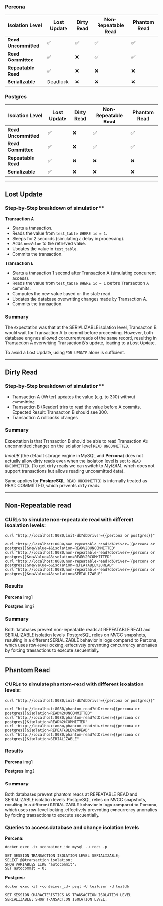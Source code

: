 
### Percona
| Isolation Level    | Lost Update | Dirty Read | Non-Repeatable Read | Phantom Read |
|--------------------|------------|------------|---------------------|--------------|
| **Read Uncommitted** | ✅  | ✅  | ✅  | ✅  |
| **Read Committed**   | ✅  | ❌  | ✅  | ✅  |
| **Repeatable Read**  | ✅  | ❌  | ❌  | ❌  |
| **Serializable**     | Deadlock  | ❌  | ❌  | ❌  |

### Postgres
| Isolation Level    | Lost Update | Dirty Read | Non-Repeatable Read | Phantom Read |
|--------------------|------------|------------|---------------------|--------------|
| **Read Uncommitted** | ✅  | ❌  | ✅  | ✅  |
| **Read Committed**   | ✅  | ❌  | ✅  | ✅  |
| **Repeatable Read**  | ✅  | ❌  | ❌  | ❌  |
| **Serializable**     | ✅  | ❌  | ❌  | ❌  |


---
 
## Lost Update

### Step-by-Step breakdown of simulation**

**Transaction A**

- Starts a transaction.
- Reads the value from `test_table WHERE id = 1`.
- Sleeps for 2 seconds (simulating a delay in processing).
- Adds `newValue` to the retrieved value.
- Updates the value in `test_table`.
- Commits the transaction.

**Transaction B**

- Starts a transaction 1 second after Transaction A (simulating concurrent access).
- Reads the value from `test_table WHERE id = 1` before Transaction A commits.
- Computes the new value based on the stale read.
- Updates the database overwriting changes made by Transaction A.
- Commits the transaction.

### Summary

The expectation was that at the SERIALIZABLE isolation level, Transaction B would wait for Transaction A to commit before proceeding. However, both database engines allowed concurrent reads of the same record, resulting in Transaction A overwriting Transaction B’s update, leading to a Lost Update.

To avoid a Lost Update, using `FOR UPDATE` alone is sufficient.

---

## Dirty Read

### Step-by-Step breakdown of simulation**

- Transaction A (Writer) updates the value (e.g. to 300) without committing.
- Transaction B (Reader) tries to read the value before A commits.
Expected Result: Transaction B should see 300.
- Transaction A rollbacks changes

### Summary

Expectation is that Transaction B should be able to read Transaction A’s uncommitted changes on the isolation level `READ UNCOMMITTED`.

*InnoDB* (the default storage engine in MySQL and **Percona**) does not actually allow dirty reads even when the isolation level is set to `READ UNCOMMITTED`.
(To get dirty reads we can switch to *MyISAM*, which does not support transactions but allows reading uncommitted data).

Same applies for **PostgreSQL**. `READ UNCOMMITTED` is internally treated as READ COMMITTED, which prevents dirty reads.

---

## Non-Repeatable read

###  CURLs to simulate non-repeatable read with different isoalation levels:

```
curl "http://localhost:8080/init-db?dbDriver={{percona or postgres}}"                           

curl "http://localhost:8080/non-repeatable-read?dbDriver={{percona or postgres}}&newValue=1&isolation=READ%20UNCOMMITTED"
curl "http://localhost:8080/non-repeatable-read?dbDriver={{percona or postgres}}&newValue=2&isolation=READ%20COMMITTED"
curl "http://localhost:8080/non-repeatable-read?dbDriver={{percona or postgres}}&newValue=3&isolation=REPEATABLE%20READ"
curl "http://localhost:8080/non-repeatable-read?dbDriver={{percona or postgres}}&newValue=4&isolation=SERIALIZABLE"
```

### Results

**Percona**
img1

**Postgres**
img2

### Summary

Both databases prevent non-repeatable reads at REPEATABLE READ and SERIALIZABLE isolation levels. PostgreSQL relies on MVCC snapshots, resulting in a different SERIALIZABLE behavior in logs compared to Percona, which uses row-level locking, effectively preventing concurrency anomalies by forcing transactions to execute sequentially.

---

## Phantom Read

###  CURLs to simulate phantom-read with different isoalation levels:

```
curl "http://localhost:8080/init-db?dbDriver={{percona or postgres}}"       

curl "http://localhost:8080/phantom-read?dbDriver={{percona or postgres}}&isolation=READ%20UNCOMMITTED"
curl "http://localhost:8080/phantom-read?dbDriver={{percona or postgres}}&isolation=READ%20COMMITTED"
curl "http://localhost:8080/phantom-read?dbDriver={{percona or postgres}}&isolation=REPEATABLE%20READ"
curl "http://localhost:8080/phantom-read?dbDriver={{percona or postgres}}&isolation=SERIALIZABLE"
```

### Results

**Percona**
img1

**Postgres**
img2

### Summary

Both databases prevent phantom reads at REPEATABLE READ and SERIALIZABLE isolation levels. PostgreSQL relies on MVCC snapshots, resulting in a different SERIALIZABLE behavior in logs compared to Percona, which uses row-level locking, effectively preventing concurrency anomalies by forcing transactions to execute sequentially.

### Queries to access database and change isolation levels

**Percona:**

```
docker exec -it <container_id> mysql -u root -p
```
```
SET SESSION TRANSACTION ISOLATION LEVEL SERIALIZABLE; 
SELECT @@transaction_isolation;
SHOW VARIABLES LIKE 'autocommit';
SET autocommit = 0;
```

**Postgres:**

```
docker exec -it <container_id> psql -U testuser -d testdb
```
```
SET SESSION CHARACTERISTICS AS TRANSACTION ISOLATION LEVEL SERIALIZABLE; SHOW TRANSACTION ISOLATION LEVEL;
```
